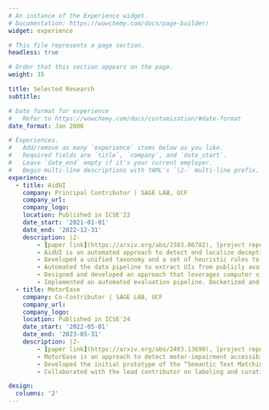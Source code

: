 ```yaml
---
# An instance of the Experience widget.
# Documentation: https://wowchemy.com/docs/page-builder/
widget: experience

# This file represents a page section.
headless: true

# Order that this section appears on the page.
weight: 35

title: Selected Research
subtitle:

# Date format for experience
#   Refer to https://wowchemy.com/docs/customization/#date-format
date_format: Jan 2006

# Experiences.
#   Add/remove as many `experience` items below as you like.
#   Required fields are `title`, `company`, and `date_start`.
#   Leave `date_end` empty if it's your current employer.
#   Begin multi-line descriptions with YAML's `|2-` multi-line prefix.
experience:
  - title: AidUI
    company: Principal Contributor | SAGE LAB, UCF
    company_url:
    company_logo:
    location: Published in ICSE'23
    date_start: '2021-01-01'
    date_end: '2022-12-31'
    description: |2-
        - [paper link](https://arxiv.org/abs/2303.06782), [project repo](https://github.com/SageSELab/AidUI)
        - AidUI is an automated approach to detect and localize deceptive design patterns on UIs.
        - Developed a unified taxonomy and a set of heuristic rules to detect visual‑textual cues that signify the presence of deceptive UI design patterns.
        - Automated the data pipeline to extract UIs from publicly available app usage videos and screenshots by prior studies.
        - Designed and developed an approach that leverages computer vision and NLP techniques to detect different deceptive patterns on UI.
        - Implemented an automated evaluation pipeline. Dockerized and published research artifacts in a public repository.
  - title: MotorEase
    company: Co-Contributor | SAGE LAB, UCF
    company_url:
    company_logo:
    location: Published in ICSE'24
    date_start: '2022-05-01'
    date_end: '2023-05-31'
    description: |2-
        - [paper link](https://arxiv.org/abs/2403.13690), [project repo](https://github.com/SageSELab/MotorEase)
        - MotorEase is an approach to detect motor‑impairment accessibility violations in app UIs.
        - Developed the initial prototype of the “Semantic Text Matching” component of the automated approach.
        - Collaborated with the lead contributor on labeling and curation of the dataset.

design:
  columns: '2'
---
```

